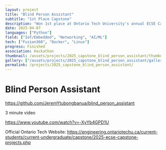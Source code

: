```yaml
---
layout: project
title: "Blind Person Assistant"
subtitle: "1st Place Capstone"
description: "Won 1st place at Ontario Tech University's annual ECSE Capstone Exhibition of 2025 out of 32 other capstone projects over the course of 8 months"
date: 2025-04-07
languages: ["Python"]
field: ["IoT/Embedded", "Networking", "AI/ML"]
tech: ["Fusion360", "Docker", "Linux"]
progress: Finished
association: Hackathon
thumbnail: /assets/projects/2025_capstone_blind_person_assistant/thumbnail.png
gallery: ["/assets/projects/2025_capstone_blind_person_assistant/gallery/cane.png", "/assets/projects/2025_capstone_blind_person_assistant/gallery/headset.png", "/assets/projects/2025_capstone_blind_person_assistant/gallery/poster.png", "/assets/projects/2025_capstone_blind_person_assistant/gallery/sys_gateway.png", "/assets/projects/2025_capstone_blind_person_assistant/gallery/us.png"]
permalink: /projects/2025_capstone_blind_person_assistant/
---
```


# Blind Person Assistant

<https://github.com/JeremYtubongbanua/blind_person_assistant>

3 minute video

<https://www.youtube.com/watch?v=-XyYb4GPD1U>

Official Ontario Tech Website: <https://engineering.ontariotechu.ca/current-students/current-undergraduate/capstone/2025-ecse-capstone-projects.php>
